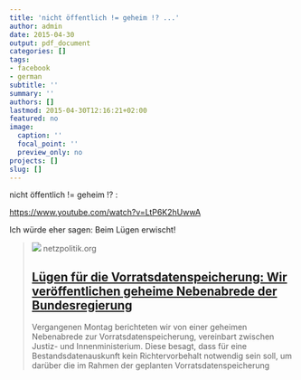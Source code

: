 ```yaml
---
title: 'nicht öffentlich != geheim !? ...'
author: admin
date: 2015-04-30
output: pdf_document
categories: []
tags:
- facebook
- german
subtitle: ''
summary: ''
authors: []
lastmod: 2015-04-30T12:16:21+02:00
featured: no
image:
  caption: ''
  focal_point: ''
  preview_only: no
projects: []
slug: []
---
```

nicht öffentlich != geheim !? :

https://www.youtube.com/watch?v=LtP6K2hUwwA

Ich würde eher sagen: Beim Lügen erwischt!
> [![](https://cdn.netzpolitik.org/wp-upload/metadaten_vds_zimmermann.png)](https://netzpolitik.org/2015/luegen-fuer-die-vorratsdatenspeicherung-wir-veroeffentlichen-geheime-nebenabrede-der-bundesregierung/)
> netzpolitik.org
> ## [Lügen für die Vorratsdatenspeicherung: Wir veröffentlichen geheime Nebenabrede der Bundesregierung](https://netzpolitik.org/2015/luegen-fuer-die-vorratsdatenspeicherung-wir-veroeffentlichen-geheime-nebenabrede-der-bundesregierung/)
>
>Vergangenen Montag berichteten wir von einer geheimen Nebenabrede zur Vorratsdatenspeicherung, vereinbart zwischen Justiz- und Innenministerium. Diese besagt, dass für eine Bestandsdatenauskunft kein Richtervorbehalt notwendig sein soll, um darüber die im Rahmen der geplanten Vorratsdatenspeicherung


